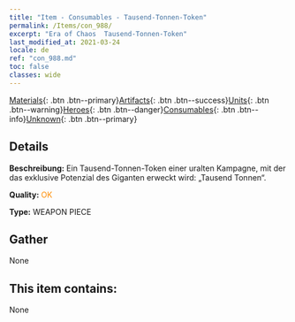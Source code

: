 ```yaml
---
title: "Item - Consumables - Tausend-Tonnen-Token"
permalink: /Items/con_988/
excerpt: "Era of Chaos  Tausend-Tonnen-Token"
last_modified_at: 2021-03-24
locale: de
ref: "con_988.md"
toc: false
classes: wide
---
```

 [Materials](/de/Items/){: .btn .btn--primary}[Artifacts](/de/Items/Artifacts/){: .btn .btn--success}[Units](/de/Items/Units/){: .btn .btn--warning}[Heroes](/de/Items/Heroes/){: .btn .btn--danger}[Consumables](/de/Items/Consumables/){: .btn .btn--info}[Unknown](/de/Items/Unknown/){: .btn .btn--primary}

## Details
 **Beschreibung:** Ein Tausend-Tonnen-Token einer uralten Kampagne, mit der das exklusive Potenzial des Giganten erweckt wird: „Tausend Tonnen“.

 **Quality:** <span style="color: #FF8C00">OK</span>

 **Type:** WEAPON PIECE

## Gather

  None

## This item contains:

  None

